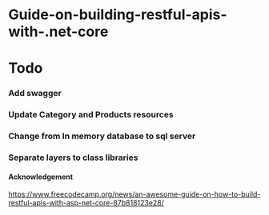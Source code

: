 # Guide-on-building-restful-apis-with-.net-core

# Todo
### Add swagger
### Update Category and Products resources
### Change from In memory database to sql server
### Separate layers to class libraries

#### Acknowledgement
https://www.freecodecamp.org/news/an-awesome-guide-on-how-to-build-restful-apis-with-asp-net-core-87b818123e28/
